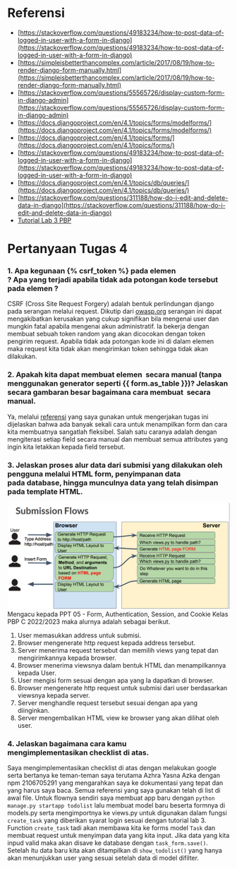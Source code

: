 # Referensi
- [https://stackoverflow.com/questions/49183234/how-to-post-data-of-logged-in-user-with-a-form-in-django](https://stackoverflow.com/questions/49183234/how-to-post-data-of-logged-in-user-with-a-form-in-django)
- [https://simpleisbetterthancomplex.com/article/2017/08/19/how-to-render-django-form-manually.html](https://simpleisbetterthancomplex.com/article/2017/08/19/how-to-render-django-form-manually.html)
- [https://stackoverflow.com/questions/55565726/display-custom-form-in-django-admin](https://stackoverflow.com/questions/55565726/display-custom-form-in-django-admin)
- [https://docs.djangoproject.com/en/4.1/topics/forms/modelforms/](https://docs.djangoproject.com/en/4.1/topics/forms/modelforms/)
- [https://docs.djangoproject.com/en/4.1/topics/forms/](https://docs.djangoproject.com/en/4.1/topics/forms/)
- [https://stackoverflow.com/questions/49183234/how-to-post-data-of-logged-in-user-with-a-form-in-django](https://stackoverflow.com/questions/49183234/how-to-post-data-of-logged-in-user-with-a-form-in-django)
- [https://docs.djangoproject.com/en/4.1/topics/db/queries/](https://docs.djangoproject.com/en/4.1/topics/db/queries/)
- [https://stackoverflow.com/questions/311188/how-do-i-edit-and-delete-data-in-django](https://stackoverflow.com/questions/311188/how-do-i-edit-and-delete-data-in-django)
- [Tutorial Lab 3 PBP](https://pbp-fasilkom-ui.github.io/ganjil-2023/assignments/tutorial/tutorial-3/)

# Pertanyaan Tugas 4

### 1. Apa kegunaan {% csrf_token %} pada elemen <form>? Apa yang terjadi apabila tidak ada potongan kode tersebut pada elemen <form>?
CSRF (Cross Site Request Forgery) adalah bentuk perlindungan django pada serangan melalui request. Dikutip dari [owasp.org](https://owasp.org/www-community/attacks/csrf) serangan ini dapat mengakibatkan kerusakan yang cukup signifikan bila mengenai user dan mungkin fatal apabila mengenai akun administratif. Ia bekerja dengan membuat sebuah token random yang akan dicocokan dengan token pengirim request. Apabila tidak ada potongan kode ini di dalam elemen <form> maka request kita tidak akan mengirimkan token sehingga tidak akan dilakukan.

### 2. Apakah kita dapat membuat elemen <form> secara manual (tanpa menggunakan generator seperti {{ form.as_table }})? Jelaskan secara gambaran besar bagaimana cara membuat <form> secara manual.
Ya, melalui [referensi](https://simpleisbetterthancomplex.com/article/2017/08/19/how-to-render-django-form-manually.html) yang saya gunakan untuk mengerjakan tugas ini dijelaskan bahwa ada banyak sekali cara untuk menampilkan form dan cara kita membuatnya sangatlah fleksibel. Salah satu caranya adalah dengan mengiterasi setiap field secara manual dan membuat semua attributes yang ingin kita letakkan kepada field tersebut.

### 3. Jelaskan proses alur data dari submisi yang dilakukan oleh pengguna melalui HTML form, penyimpanan data pada database, hingga munculnya data yang telah disimpan pada template HTML.
![FLOW SS](/todolist/Flow.png)
Mengacu kepada PPT 05 - Form, Authentication, Session, and Cookie Kelas PBP C 2022/2023 maka alurnya adalah sebagai berikut.
1. User memasukkan address untuk submisi.
2. Browser mengenerate http request kepada address tersebut.
3. Server menerima request tersebut dan memilih views yang tepat dan mengirimkannya kepada browser.
4. Browser menerima viewsnya dalam bentuk HTML dan menampilkannya kepada User.
5. User mengisi form sesuai dengan apa yang Ia dapatkan di browser.
6. Browser mengenerate http request untuk submisi dari user berdasarkan viewsnya kepada server.
7. Server menghandle request tersebut sesuai dengan apa yang diinginkan.
8. Server mengembalikan HTML view ke browser yang akan dilihat oleh user.

### 4. Jelaskan bagaimana cara kamu mengimplementasikan checklist di atas.
Saya mengimplementasikan checklist di atas dengan melakukan google serta bertanya ke teman-teman saya terutama Azhra Yasna Azka dengan npm 2106705291 yang mengarahkan saya ke dokumentasi yang tepat dan yang harus saya baca. Semua referensi yang saya gunakan telah di list di awal file. Untuk flownya sendiri saya membuat app baru dengan ```python manage.py startapp todolist``` lalu membuat model baru beserta formnya di models.py serta mengimportnya ke views.py untuk digunakan dalam fungsi ```create_task``` yang diberikan syarat login sesuai dengan tutorial lab 3. Function ```create_task``` tadi akan membawa kita ke forms model ```Task``` dan membuat request untuk menyimpan data yang kita input. Jika data yang kita inpud valid maka akan disave ke database dengan ```task_form.save()```. Setelah itu data baru kita akan ditampilkan di ```show_todolist()``` yang hanya akan menunjukkan user yang sesuai setelah data di model difilter.